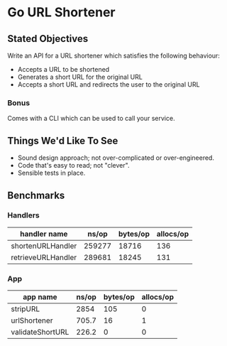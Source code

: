 # Go URL Shortener

## Stated Objectives

Write an API for a URL shortener which satisfies the following behaviour:

* Accepts a URL to be shortened
* Generates a short URL for the original URL
* Accepts a short URL and redirects the user to the original URL

### Bonus

Comes with a CLI which can be used to call your service.

## Things We'd Like To See

* Sound design approach; not over-complicated or over-engineered.
* Code that's easy to read; not "clever".
* Sensible tests in place.

## Benchmarks

### Handlers

| handler name | ns/op | bytes/op | allocs/op |
|----|----|----|----|
| shortenURLHandler | 259277 | 18716 | 136 |
| retrieveURLHandler | 289681 | 18245 | 131 |

### App

| app name | ns/op | bytes/op | allocs/op |
|----|----|----|----|
| stripURL | 2854 | 105 | 0 |
| urlShortener | 705.7 | 16 | 1 |
| validateShortURL | 226.2 | 0 | 0 |